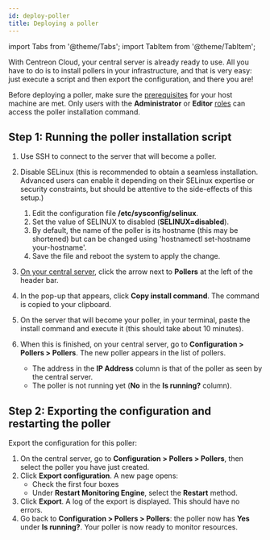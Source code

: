 ```yaml
---
id: deploy-poller
title: Deploying a poller
---
```


import Tabs from '@theme/Tabs';
import TabItem from '@theme/TabItem';

With Centreon Cloud, your central server is already ready to use. All you have to do is to install pollers in your infrastructure, and that is very easy: just execute a script and then export the configuration, and there you are!

Before deploying a poller, make sure the [prerequisites](prerequisites.md) for your host machine are met. Only users with the **Administrator** or **Editor** [roles](../users/users.md#user-roles) can access the poller installation command.

## Step 1: Running the poller installation script

1. Use SSH to connect to the server that will become a poller.
2. Disable SELinux (this is recommended to obtain a seamless installation. Advanced users can enable it depending on their SELinux expertise or security constraints, but should be attentive to the side-effects of this setup.)

   1. Edit the configuration file **/etc/sysconfig/selinux**.
   2. Set the value of SELINUX to disabled (**SELINUX=disabled**).
   3. By default, the name of the poller is its hostname (this may be shortened) but can be changed using 'hostnamectl set-hostname your-hostname'.
   5. Save the file and reboot the system to apply the change.

3. [On your central server](../getting-started/interface.md#accessing-the-central-servers-interface), click the arrow next to **Pollers** at the left of the header bar.

4. In the pop-up that appears, click **Copy install command**. The command is copied to your clipboard.

5. On the server that will become your poller, in your terminal, paste the install command and execute it (this should take about 10 minutes).

6. When this is finished, on your central server, go to **Configuration > Pollers > Pollers**. The new poller appears in the list of pollers.
   * The address in the **IP Address** column is that of the poller as seen by the central server.
   * The poller is not running yet (**No** in the **Is running?** column).

## Step 2: Exporting the configuration and restarting the poller

Export the configuration for this poller:

1. On the central server, go to **Configuration > Pollers > Pollers**, then select the poller you have just created.
2. Click **Export configuration**. A new page opens:
   * Check the first four boxes
   * Under **Restart Monitoring Engine**, select the **Restart** method.
3. Click **Export**. A log of the export is displayed. This should have no errors.
4. Go back to **Configuration > Pollers > Pollers**: the poller now has **Yes** under **Is running?**. Your poller is now ready to monitor resources.
